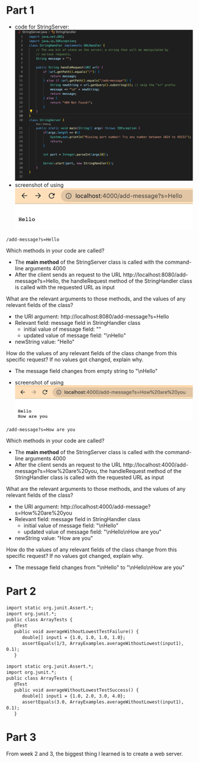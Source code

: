 # Part 1
* code for StringServer: 
![Image](code.png)
* screenshot of using 
![Image](hello.png)
```
/add-message?s=Hello
```
Which methods in your code are called?
* The **main method** of the StringServer class is called with the command-line arguments 4000
* After the client sends an request to the URL  http://localhost:8080/add-message?s=Hello, the handleRequest method of the StringHandler class is called with the requested URL as input

What are the relevant arguments to those methods, and the values of any relevant fields of the class?
* the URI argument: http://localhost:8080/add-message?s=Hello
* Relevant field: message field in StringHandler class
  * initial value of message field: ""
  * updated value of message field: "\nHello"
* newString value: "Hello"

How do the values of any relevant fields of the class change from this specific request? If no values got changed, explain why.
* The message field changes from empty string to "\nHello" 

* screenshot of using 
![Image](how_are_you.png)
```
/add-message?s=How are you
```
Which methods in your code are called?
* The **main method** of the StringServer class is called with the command-line arguments 4000
* After the client sends an request to the URL http://localhost:4000/add-message?s=How%20are%20you, the handleRequest method of the StringHandler class is called with the requested URL as input

What are the relevant arguments to those methods, and the values of any relevant fields of the class?
* the URI argument: http://localhost:4000/add-message?s=How%20are%20you
* Relevant field: message field in StringHandler class
  * initial value of message field: "\nHello"
  * updated value of message field: "\nHello\nHow are you"
* newString value: "How are you"

How do the values of any relevant fields of the class change from this specific request? If no values got changed, explain why.
* The message field changes from "\nHello" to "\nHello\nHow are you"


# Part 2

```
import static org.junit.Assert.*;
import org.junit.*;
public class ArrayTests {
   @Test 
   public void averageWithoutLowestTestFailure() { 
      double[] input1 = {1.0, 1.0, 1.0, 1.0};
      assertEquals(1/3, ArrayExamples.averageWithoutLowest(input1), 0.1);
   }
```

```
import static org.junit.Assert.*;
import org.junit.*;
public class ArrayTests {
   @Test 
   public void averageWithoutLowestTestSuccess() { 
      double[] input1 = {1.0, 2.0, 3.0, 4.0};
      assertEquals(3.0, ArrayExamples.averageWithoutLowest(input1), 0.1);
   }
```

# Part 3
From week 2 and 3, the biggest thing I learned is to create a web server. 

